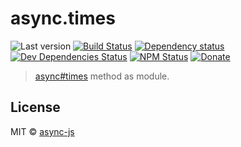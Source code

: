 # async.times

![Last version](https://img.shields.io/github/tag/async-js/times.svg?style=flat-square)
[![Build Status](http://img.shields.io/travis/async-js/times/master.svg?style=flat-square)](https://travis-ci.org/async-js/times)
[![Dependency status](http://img.shields.io/david/async-js/times.svg?style=flat-square)](https://david-dm.org/async-js/times)
[![Dev Dependencies Status](http://img.shields.io/david/dev/async-js/times.svg?style=flat-square)](https://david-dm.org/async-js/times#info=devDependencies)
[![NPM Status](http://img.shields.io/npm/dm/times.svg?style=flat-square)](https://www.npmjs.org/package/times)
[![Donate](https://img.shields.io/badge/donate-paypal-blue.svg?style=flat-square)](https://paypal.me/kikobeats)

> [async#times](https://github.com/async-js/async#times) method as module.

## License

MIT © [async-js](https://github.com/async-js)

